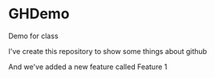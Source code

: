# GHDemo
Demo for class

I've create this repository to show some things about github

And we've added a new feature called Feature 1
